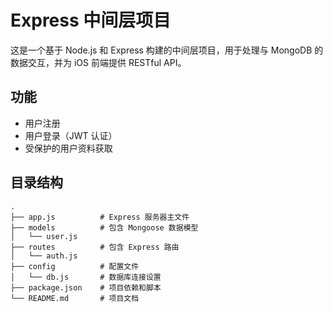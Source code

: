 # Express 中间层项目

这是一个基于 Node.js 和 Express 构建的中间层项目，用于处理与 MongoDB 的数据交互，并为 iOS 前端提供 RESTful API。

## 功能

- 用户注册
- 用户登录（JWT 认证）
- 受保护的用户资料获取

## 目录结构

```plaintext
.
├── app.js          # Express 服务器主文件
├── models          # 包含 Mongoose 数据模型
│   └── user.js
├── routes          # 包含 Express 路由
│   └── auth.js
├── config          # 配置文件
│   └── db.js       # 数据库连接设置
├── package.json    # 项目依赖和脚本
└── README.md       # 项目文档
